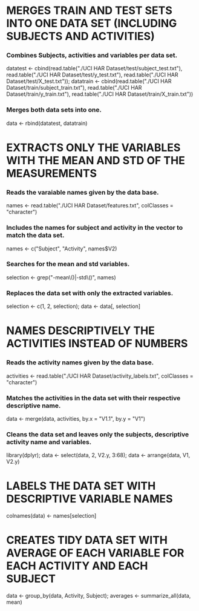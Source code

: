 # MERGES TRAIN AND TEST SETS INTO ONE DATA SET (INCLUDING SUBJECTS AND ACTIVITIES)
### Combines Subjects, activities and variables per data set.
datatest <- cbind(read.table("./UCI HAR Dataset/test/subject_test.txt"), read.table("./UCI HAR Dataset/test/y_test.txt"), read.table("./UCI HAR Dataset/test/X_test.txt"));
datatrain <- cbind(read.table("./UCI HAR Dataset/train/subject_train.txt"), read.table("./UCI HAR Dataset/train/y_train.txt"), read.table("./UCI HAR Dataset/train/X_train.txt"))
### Merges both data sets into one.
data <- rbind(datatest, datatrain)

# EXTRACTS ONLY THE VARIABLES WITH THE MEAN AND STD OF THE MEASUREMENTS
### Reads the varaiable names given by the data base.
names <- read.table("./UCI HAR Dataset/features.txt", colClasses = "character")
### Includes the names for subject and activity in the vector to match the data set.
names <- c("Subject", "Activity", names$V2)
### Searches for the mean and std variables.
selection <- grep("-mean\\()|-std\\()", names)
### Replaces the data set with only the extracted variables.
selection <- c(1, 2, selection);
data <- data[, selection]

# NAMES DESCRIPTIVELY THE ACTIVITIES INSTEAD OF NUMBERS
### Reads the activity names given by the data base.
activities <- read.table("./UCI HAR Dataset/activity_labels.txt", colClasses = "character")
### Matches the activities in the data set with their respective descriptive name.
data <- merge(data, activities, by.x = "V1.1", by.y = "V1")
### Cleans the data set and leaves only the subjects, descriptive activity name and variables.
library(dplyr);
data <- select(data, 2, V2.y, 3:68);
data <- arrange(data, V1, V2.y)

# LABELS THE DATA SET WITH DESCRIPTIVE VARIABLE NAMES
colnames(data) <- names[selection]

# CREATES TIDY DATA SET WITH AVERAGE OF EACH VARIABLE FOR EACH ACTIVITY AND EACH SUBJECT
data <- group_by(data, Activity, Subject);
averages <- summarize_all(data, mean)
